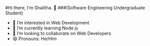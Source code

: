 #Hi there, I'm Shalitha. 👋
###(Software Engineering Undergraduate Student)

- 👀 I’m interested in Web Development
- 🌱 I’m currently learning Node js
- 💞️ I’m looking to collaborate on Web Developers
- 😄 Pronouns: He/Him

<!---
shalithacode/shalithacode is a ✨ special ✨ repository because its `README.md` (this file) appears on your GitHub profile.
You can click the Preview link to take a look at your changes.
--->
